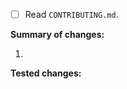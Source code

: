 [comment]: # (Replace [ ] with [x].)
- [ ] Read `CONTRIBUTING.md`.

[comment]: # (Replace this comment with a description. Include links to relevant documentation.)

**Summary of changes:**

1. [comment]: # (Summary of changes that reflects changes made in each commit.)

**Tested changes:**

[comment]: # (If changes were tested, replace this comment with a brief description of how you did so. Else replace it with "N/A".)

[comment]: # (THANK YOU! ♡\(灬♥ ◡ ♥灬\))
